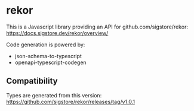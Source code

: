 # rekor

This is a Javascript library providing an API for github.com/sigstore/rekor: https://docs.sigstore.dev/rekor/overview/

Code generation is powered by:

- json-schema-to-typescript
- openapi-typescript-codegen

## Compatibility

Types are generated from this version: https://github.com/sigstore/rekor/releases/tag/v1.0.1
